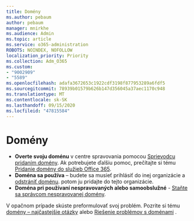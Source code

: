 ```yaml
---
title: Domény
ms.author: pebaum
author: pebaum
manager: mnirkhe
ms.audience: Admin
ms.topic: article
ms.service: o365-administration
ROBOTS: NOINDEX, NOFOLLOW
localization_priority: Priority
ms.collection: Adm_O365
ms.custom:
- "9002909"
- "5589"
ms.openlocfilehash: adafa3672653c1922cdf3198f877953289a6fdf5
ms.sourcegitcommit: 78939b01579b626b147d356045a37aec1170c948
ms.translationtype: MT
ms.contentlocale: sk-SK
ms.lasthandoff: 09/15/2020
ms.locfileid: "47815584"
---
```

# <a name="domains"></a>Domény

- **Overte svoju doménu** v centre spravovania pomocou [Sprievodcu pridaním domény](https://admin.microsoft.com/Adminportal#/Domains/Wizard). Ak potrebujete ďalšiu pomoc, prečítajte si tému [Pridanie domény do služieb Office 365](https://docs.microsoft.com/microsoft-365/admin/setup/add-domain?view=o365-worldwide).
- **Doména sa používa** – budete sa musieť prihlásiť do inej organizácie a [odstrániť doménu](https://docs.microsoft.com/microsoft-365/admin/get-help-with-domains/remove-a-domain?view=o365-worldwide). potom ju pridajte do tejto organizácie.
- **Doména pri používaní nespravovaných alebo samoobslužné**  -  [Staňte sa správcom nespravovanej domény](https://docs.microsoft.com/azure/active-directory/users-groups-roles/domains-admin-takeover).

V opačnom prípade skúste preformulovať svoj problém. Pozrite si tému [domény – najčastejšie otázky](https://docs.microsoft.com/microsoft-365/admin/setup/domains-faq?view=o365-worldwide) alebo [Riešenie problémov s doménami](https://docs.microsoft.com/microsoft-365/admin/get-help-with-domains/find-and-fix-issues?view=o365-worldwide) .
